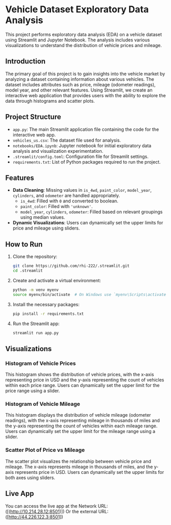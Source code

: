# Vehicle Dataset Exploratory Data Analysis

This project performs exploratory data analysis (EDA) on a vehicle dataset using Streamlit and Jupyter Notebook. The analysis includes various visualizations to understand the distribution of vehicle prices and mileage.

## Introduction

The primary goal of this project is to gain insights into the vehicle market by analyzing a dataset containing information about various vehicles. The dataset includes attributes such as price, mileage (odometer readings), model year, and other relevant features. Using Streamlit, we create an interactive web application that provides users with the ability to explore the data through histograms and scatter plots.

## Project Structure

- `app.py`: The main Streamlit application file containing the code for the interactive web app.
- `vehicles_us.csv`: The dataset file used for analysis.
- `notebooks/EDA.ipynb`: Jupyter notebook for initial exploratory data analysis and visualization experimentation.
- `.streamlit/config.toml`: Configuration file for Streamlit settings.
- `requirements.txt`: List of Python packages required to run the project.

## Features

- **Data Cleaning**: Missing values in `is_4wd`, `paint_color`, `model_year`, `cylinders`, and `odometer` are handled appropriately.
  - `is_4wd`: Filled with `0` and converted to boolean.
  - `paint_color`: Filled with `'unknown'`.
  - `model_year`, `cylinders`, `odometer`: Filled based on relevant groupings using median values.
- **Dynamic Visualizations**: Users can dynamically set the upper limits for price and mileage using sliders.

## How to Run

1. Clone the repository:
    ```bash
    git clone https://github.com/rhi-222/.streamlit.git
    cd .streamlit
    ```

2. Create and activate a virtual environment:
    ```bash
    python -m venv myenv
    source myenv/bin/activate  # On Windows use `myenv\Scripts\activate`
    ```

3. Install the necessary packages:
    ```bash
    pip install -r requirements.txt
    ```

4. Run the Streamlit app:
    ```bash
    streamlit run app.py
    ```

## Visualizations

### Histogram of Vehicle Prices

This histogram shows the distribution of vehicle prices, with the x-axis representing price in USD and the y-axis representing the count of vehicles within each price range. Users can dynamically set the upper limit for the price range using a slider.

### Histogram of Vehicle Mileage

This histogram displays the distribution of vehicle mileage (odometer readings), with the x-axis representing mileage in thousands of miles and the y-axis representing the count of vehicles within each mileage range. Users can dynamically set the upper limit for the mileage range using a slider.

### Scatter Plot of Price vs Mileage

The scatter plot visualizes the relationship between vehicle price and mileage. The x-axis represents mileage in thousands of miles, and the y-axis represents price in USD. Users can dynamically set the upper limits for both axes using sliders.


## Live App

You can access the live app at the Network URL: ([(http://10.214.28.12:8501)]) 
Or the external URL: ([http://44.226.122.3:8501])
